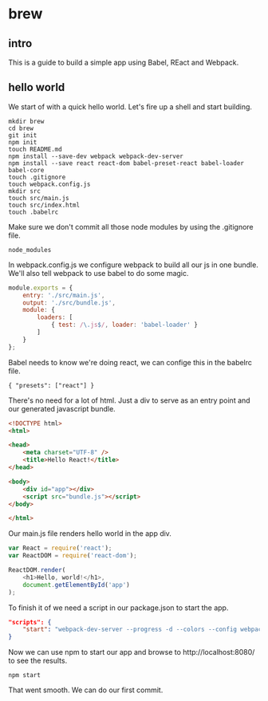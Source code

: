 # brew

## intro

This is a guide to build a simple app using Babel, REact and Webpack.

## hello world

We start of with a quick hello world.
Let's fire up a shell and start building.

```shell
mkdir brew
cd brew
git init
npm init
touch README.md
npm install --save-dev webpack webpack-dev-server
npm install --save react react-dom babel-preset-react babel-loader babel-core
touch .gitignore
touch webpack.config.js
mkdir src
touch src/main.js
touch src/index.html
touch .babelrc
```

Make sure we don't commit all those node modules by using the .gitignore file.

```
node_modules
```

In webpack.config.js we configure webpack to build all our js in one bundle.
We'll also tell webpack to use babel to do some magic.

```js
module.exports = {
    entry: './src/main.js',
    output: './src/bundle.js',
    module: {
        loaders: [
            { test: /\.js$/, loader: 'babel-loader' }
        ]
    }
};
```

Babel needs to know we're doing react, we can confige this in the babelrc file.

```
{ "presets": ["react"] }
```

There's no need for a lot of html.
Just a div to serve as an entry point and our generated javascript bundle.

```html
<!DOCTYPE html>
<html>

<head>
    <meta charset="UTF-8" />
    <title>Hello React!</title>
</head>

<body>
    <div id="app"></div>
    <script src="bundle.js"></script>
</body>

</html>
```

Our main.js file renders hello world in the app div.

```js
var React = require('react');
var ReactDOM = require('react-dom');

ReactDOM.render(
    <h1>Hello, world!</h1>,
    document.getElementById('app')
);
```

To finish it of we need a script in our package.json to start the app.

```json
"scripts": {
    "start": "webpack-dev-server --progress -d --colors --config webpack.config.js --content-base src/"
}
```

Now we can use npm to start our app and browse to http://localhost:8080/ to see the results.

```shell
npm start
```

That went smooth. We can do our first commit.

```shell
```